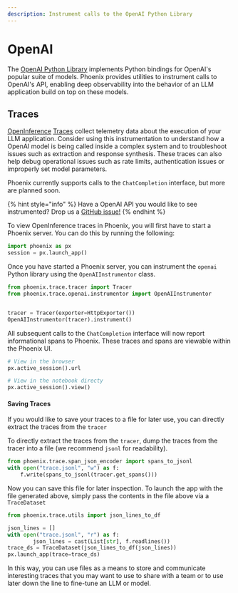```yaml
---
description: Instrument calls to the OpenAI Python Library
---
```


# OpenAI

The [OpenAI Python Library](https://github.com/openai/openai-python) implements Python bindings for OpenAI's popular suite of models. Phoenix provides utilities to instrument calls to OpenAI's API, enabling deep observability into the behavior of an LLM application build on top on these models.

## Traces

[OpenInference](../concepts/open-inference.md) [Traces](../quickstart/llm-traces/) collect telemetry data about the execution of your LLM application. Consider using this instrumentation to understand how a OpenAI model is being called inside a complex system and to troubleshoot issues such as extraction and response synthesis. These traces can also help debug operational issues such as rate limits, authentication issues or improperly set model parameters.

Phoenix currently supports calls to the `ChatCompletion` interface, but more are planned soon.&#x20;

{% hint style="info" %}
Have a OpenAI API you would like to see instrumented? Drop us a [GitHub issue!](https://github.com/Arize-ai/phoenix/issues)
{% endhint %}

To view OpenInference traces in Phoenix, you will first have to start a Phoenix server. You can do this by running the following:

```python
import phoenix as px
session = px.launch_app()
```

Once you have started a Phoenix server, you can instrument the `openai` Python library using the `OpenAIInstrumentor` class.

```python
from phoenix.trace.tracer import Tracer
from phoenix.trace.openai.instrumentor import OpenAIInstrumentor


tracer = Tracer(exporter=HttpExporter())
OpenAIInstrumentor(tracer).instrument()

```

All subsequent calls to the `ChatCompletion` interface will now report informational spans to Phoenix. These traces and spans are viewable within the Phoenix UI.

```python
# View in the browser
px.active_session().url

# View in the notebook directy
px.active_session().view()
```

#### Saving Traces

If you would like to save your traces to a file for later use, you can directly extract the traces from the `tracer`

To directly extract the traces from the `tracer`, dump the traces from the tracer into a file (we recommend `jsonl` for readability).

```python
from phoenix.trace.span_json_encoder import spans_to_jsonl
with open("trace.jsonl", "w") as f:
    f.write(spans_to_jsonl(tracer.get_spans()))
```

Now you can save this file for later inspection. To launch the app with the file generated above, simply pass the contents in the file above via a `TraceDataset`

```python
from phoenix.trace.utils import json_lines_to_df

json_lines = []
with open("trace.jsonl", "r") as f:
        json_lines = cast(List[str], f.readlines())
trace_ds = TraceDataset(json_lines_to_df(json_lines))
px.launch_app(trace=trace_ds)
```

In this way, you can use files as a means to store and communicate interesting traces that you may want to use to share with a team or to use later down the line to fine-tune an LLM or model.
